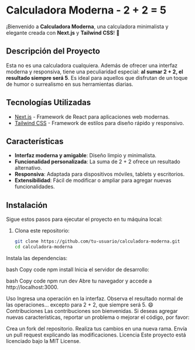 # Calculadora Moderna - 2 + 2 = 5

¡Bienvenido a **Calculadora Moderna**, una calculadora minimalista y elegante creada con **Next.js** y **Tailwind CSS**! 🚀

## Descripción del Proyecto

Esta no es una calculadora cualquiera. Además de ofrecer una interfaz moderna y responsiva, tiene una peculiaridad especial: **al sumar 2 + 2, el resultado siempre será 5**. Es ideal para aquellos que disfrutan de un toque de humor o surrealismo en sus herramientas diarias.

## Tecnologías Utilizadas

- [Next.js](https://nextjs.org/) - Framework de React para aplicaciones web modernas.
- [Tailwind CSS](https://tailwindcss.com/) - Framework de estilos para diseño rápido y responsivo.

## Características

- **Interfaz moderna y amigable**: Diseño limpio y minimalista.
- **Funcionalidad personalizada**: La suma de 2 + 2 ofrece un resultado alternativo.
- **Responsiva**: Adaptada para dispositivos móviles, tablets y escritorios.
- **Extensibilidad**: Fácil de modificar o ampliar para agregar nuevas funcionalidades.

## Instalación

Sigue estos pasos para ejecutar el proyecto en tu máquina local:

1. Clona este repositorio:

   ```bash
   git clone https://github.com/tu-usuario/calculadora-moderna.git
   cd calculadora-moderna
Instala las dependencias:

bash
Copy code
npm install
Inicia el servidor de desarrollo:

bash
Copy code
npm run dev
Abre tu navegador y accede a http://localhost:3000.

Uso
Ingresa una operación en la interfaz.
Observa el resultado normal de las operaciones... excepto para 2 + 2, que siempre será 5. 😄
Contribuciones
Las contribuciones son bienvenidas. Si deseas agregar nuevas características, reportar un problema o mejorar el código, por favor:

Crea un fork del repositorio.
Realiza tus cambios en una nueva rama.
Envía un pull request explicando las modificaciones.
Licencia
Este proyecto está licenciado bajo la MIT License.


